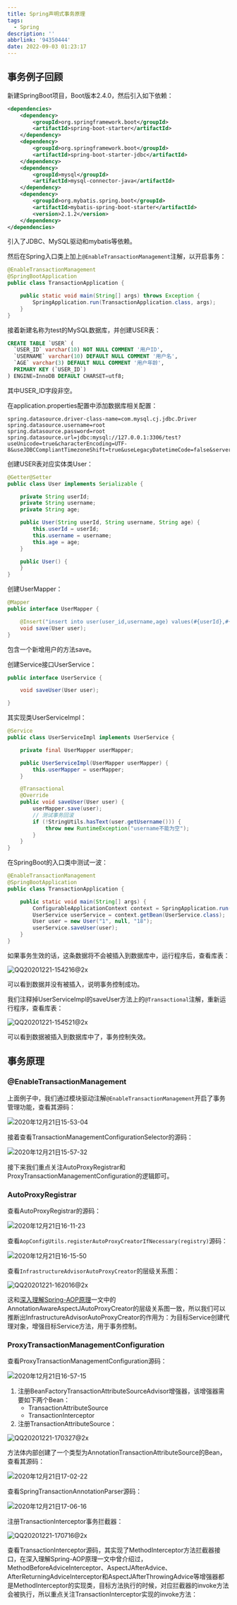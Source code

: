 ```yaml
---
title: Spring声明式事务原理
tags:
  - Spring
description: ''
abbrlink: '94350444'
date: 2022-09-03 01:23:17
---
```


## 事务例子回顾

新建SpringBoot项目，Boot版本2.4.0，然后引入如下依赖：

```xml
<dependencies>
    <dependency>
        <groupId>org.springframework.boot</groupId>
        <artifactId>spring-boot-starter</artifactId>
    </dependency>
    <dependency>
        <groupId>org.springframework.boot</groupId>
        <artifactId>spring-boot-starter-jdbc</artifactId>
    </dependency>
    <dependency>
        <groupId>mysql</groupId>
        <artifactId>mysql-connector-java</artifactId>
    </dependency>
    <dependency>
        <groupId>org.mybatis.spring.boot</groupId>
        <artifactId>mybatis-spring-boot-starter</artifactId>
        <version>2.1.2</version>
    </dependency>
</dependencies>
```



引入了JDBC、MySQL驱动和mybatis等依赖。

然后在Spring入口类上加上`@EnableTransactionManagement`注解，以开启事务：

```java
@EnableTransactionManagement
@SpringBootApplication
public class TransactionApplication {

    public static void main(String[] args) throws Exception {
        SpringApplication.run(TransactionApplication.class, args);
    }
}
```

接着新建名称为test的MySQL数据库，并创建USER表：

```sql
CREATE TABLE `USER` (
  `USER_ID` varchar(10) NOT NULL COMMENT '用户ID',
  `USERNAME` varchar(10) DEFAULT NULL COMMENT '用户名',
  `AGE` varchar(3) DEFAULT NULL COMMENT '用户年龄',
  PRIMARY KEY (`USER_ID`)
) ENGINE=InnoDB DEFAULT CHARSET=utf8;
```

其中USER_ID字段非空。

在application.properties配置中添加数据库相关配置：

```properties
spring.datasource.driver-class-name=com.mysql.cj.jdbc.Driver
spring.datasource.username=root
spring.datasource.password=root
spring.datasource.url=jdbc:mysql://127.0.0.1:3306/test?useUnicode=true&characterEncoding=UTF-8&useJDBCCompliantTimezoneShift=true&useLegacyDatetimeCode=false&serverTimezone=GMT%2b8
```

创建USER表对应实体类User：

```java
@Getter@Setter
public class User implements Serializable {

    private String userId;
    private String username;
    private String age;

    public User(String userId, String username, String age) {
        this.userId = userId;
        this.username = username;
        this.age = age;
    }

    public User() {
    }
}
```

创建UserMapper：

```java
@Mapper
public interface UserMapper {

    @Insert("insert into user(user_id,username,age) values(#{userId},#{username},#{age})")
    void save(User user);
}
```

包含一个新增用户的方法save。

创建Service接口UserService：

```java
public interface UserService {

    void saveUser(User user);

}
```

其实现类UserServiceImpl：

```java
@Service
public class UserServiceImpl implements UserService {

    private final UserMapper userMapper;

    public UserServiceImpl(UserMapper userMapper) {
        this.userMapper = userMapper;
    }

    @Transactional
    @Override
    public void saveUser(User user) {
        userMapper.save(user);
        // 测试事务回滚
        if (!StringUtils.hasText(user.getUsername())) {
            throw new RuntimeException("username不能为空");
        }
    }
}
```

在SpringBoot的入口类中测试一波：

```java
@EnableTransactionManagement
@SpringBootApplication
public class TransactionApplication {

    public static void main(String[] args) {
        ConfigurableApplicationContext context = SpringApplication.run(TransactionApplication.class, args);
        UserService userService = context.getBean(UserService.class);
        User user = new User("1", null, "18");
        userService.saveUser(user);
    }
}
```

如果事务生效的话，这条数据将不会被插入到数据库中，运行程序后，查看库表：

![QQ20201221-154216@2x](SPRING-Transactional-Principle/QQ20201221-154216@2x.png)

可以看到数据并没有被插入，说明事务控制成功。

我们注释掉UserServiceImpl的saveUser方法上的`@Transactional`注解，重新运行程序，查看库表：

![QQ20201221-154521@2x](SPRING-Transactional-Principle/QQ20201221-154521@2x.png)

可以看到数据被插入到数据库中了，事务控制失效。

## 事务原理

### @EnableTransactionManagement

上面例子中，我们通过模块驱动注解`@EnableTransactionManagement`开启了事务管理功能，查看其源码：

![2020年12月21日15-53-04](SPRING-Transactional-Principle/EnableTransactionManagement.png)

接着查看TransactionManagementConfigurationSelector的源码：

![2020年12月21日15-57-32](SPRING-Transactional-Principle/TransactionManagementConfigurationSelector.png)

接下来我们重点关注AutoProxyRegistrar和ProxyTransactionManagementConfiguration的逻辑即可。

### AutoProxyRegistrar

查看AutoProxyRegistrar的源码：

![2020年12月21日16-11-23](SPRING-Transactional-Principle/AutoProxyRegistrar.png)

查看`AopConfigUtils.registerAutoProxyCreatorIfNecessary(registry)`源码：

![2020年12月21日16-15-50](SPRING-Transactional-Principle/registerAutoProxyCreatorIfNecessary.png)

查看`InfrastructureAdvisorAutoProxyCreator`的层级关系图：

![QQ20201221-162016@2x](SPRING-Transactional-Principle/QQ20201221-162016@2x.png)

这和[深入理解Spring-AOP原理](https://mrbird.cc/深入理解Spring-AOP原理.html)一文中的AnnotationAwareAspectJAutoProxyCreator的层级关系图一致，所以我们可以推断出InfrastructureAdvisorAutoProxyCreator的作用为：为目标Service创建代理对象，增强目标Service方法，用于事务控制。

### ProxyTransactionManagementConfiguration

查看ProxyTransactionManagementConfiguration源码：

![2020年12月21日16-57-15](SPRING-Transactional-Principle/ProxyTransactionManagementConfiguration.png)

1. 注册BeanFactoryTransactionAttributeSourceAdvisor增强器，该增强器需要如下两个Bean：
   - TransactionAttributeSource
   - TransactionInterceptor
2. 注册TransactionAttributeSource：

![QQ20201221-170327@2x](SPRING-Transactional-Principle/QQ20201221-170327@2x.png)

方法体内部创建了一个类型为AnnotationTransactionAttributeSource的Bean，查看其源码：

![2020年12月21日17-02-22](SPRING-Transactional-Principle/AnnotationTransactionAttributeSource.png)

查看SpringTransactionAnnotationParser源码：

![2020年12月21日17-06-16](SPRING-Transactional-Principle/SpringTransactionAnnotationParser.png)

注册TransactionInterceptor事务拦截器：

![QQ20201221-170716@2x](SPRING-Transactional-Principle/QQ20201221-170716@2x.png)

查看TransactionInterceptor源码，其实现了MethodInterceptor方法拦截器接口，在深入理解Spring-AOP原理一文中曾介绍过，MethodBeforeAdviceInterceptor、AspectJAfterAdvice、AfterReturningAdviceInterceptor和AspectJAfterThrowingAdvice等增强器都是MethodInterceptor的实现类，目标方法执行的时候，对应拦截器的invoke方法会被执行，所以重点关注TransactionInterceptor实现的invoke方法：

